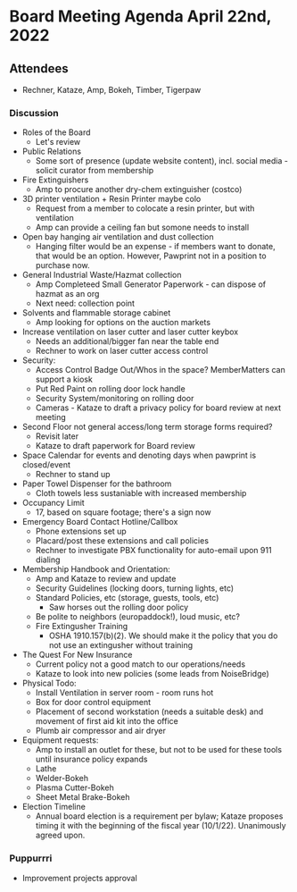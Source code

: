 # Board Meeting Agenda April 22nd, 2022

## Attendees
- Rechner, Kataze, Amp, Bokeh, Timber, Tigerpaw

### Discussion
- Roles of the Board
  - Let's review
- Public Relations
  - Some sort of presence (update website content), incl. social media - solicit curator from membership
- Fire Extinguishers
  - Amp to procure another dry-chem extinguisher (costco)
- 3D printer ventilation + Resin Printer maybe colo
  - Request from a member to colocate a resin printer, but with ventilation
  - Amp can provide a ceiling fan but somone needs to install
- Open bay hanging air ventilation and dust collection
  - Hanging filter would be an expense - if members want to donate, that would be an option. However, Pawprint not in a position to purchase now.
- General Industrial Waste/Hazmat collection
  - Amp Completeed Small Generator Paperwork - can dispose of hazmat as an org
  - Next need: collection point
- Solvents and flammable storage cabinet
  - Amp looking for options on the auction markets
- Increase ventilation on laser cutter and laser cutter keybox
  - Needs an additional/bigger fan near the table end
  - Rechner to work on laser cutter access control
- Security:
  - Access Control Badge Out/Whos in the space? MemberMatters can support a kiosk
  - Put Red Paint on rolling door lock handle
  - Security System/monitoring on rolling door
  - Cameras - Kataze to draft a privacy policy for board review at next meeting
- Second Floor not general access/long term storage forms required?
  - Revisit later
  - Kataze to draft paperwork for Board review
- Space Calendar for events and denoting days when pawprint is closed/event
  - Rechner to stand up
- Paper Towel Dispenser for the bathroom
  - Cloth towels less sustaniable with increased membership
- Occupancy Limit
  - 17, based on square footage; there's a sign now
- Emergency Board Contact Hotline/Callbox
  - Phone extensions set up
  - Placard/post these extensions and call policies
  - Rechner to investigate PBX functionality for auto-email upon 911 dialing
- Membership Handbook and Orientation:
  - Amp and Kataze to review and update
  - Security Guidelines (locking doors, turning lights, etc)
  - Standard Policies, etc (storage, guests, tools, etc)
    - Saw horses out the rolling door policy  
  - Be polite to neighbors (europaddock!), loud music, etc?
  - Fire Extingusher Training
    - OSHA 1910.157(b)(2). We should make it the policy that you do not use an extingusher without training  
- The Quest For New Insurance
  - Current policy not a good match to our operations/needs
  - Kataze to look into new policies (some leads from NoiseBridge)
- Physical Todo:
  - Install Ventilation in server room - room runs hot
  - Box for door control equipment
  - Placement of second workstation (needs a suitable desk) and movement of first aid kit into the office
  - Plumb air compressor and air dryer 
- Equipment requests:
  - Amp to install an outlet for these, but not to be used for these tools until insurance policy expands
  - Lathe
  - Welder-Bokeh
  - Plasma Cutter-Bokeh
  - Sheet Metal Brake-Bokeh
- Election Timeline
  - Annual board election is a requirement per bylaw; Kataze proposes timing it with the beginning of the fiscal year (10/1/22). Unanimously agreed upon.

### Puppurrri
- Improvement projects approval
